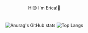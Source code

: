<div align="center"> Hi😊 I'm Erica!🥰

<!--
**Erica-Ku/Erica-Ku** is a ✨ _special_ ✨ repository because its `README.md` (this file) appears on your GitHub profile.

Here are some ideas to get you started:

- 🔭 I’m currently working on ...
- 🌱 I’m currently learning ...
- 👯 I’m looking to collaborate on ...
- 🤔 I’m looking for help with ...
- 💬 Ask me about ...
- 📫 How to reach me: ...
- 😄 Pronouns: ...
- ⚡ Fun fact: ...
-->
#
![Anurag's GitHub stats](https://github-readme-stats.vercel.app/api?username=Erica-Ku&show_icons=true&theme=gruvbox_light)
![Top Langs](https://github-readme-stats.vercel.app/api/top-langs/?username=Erica-Ku&layout=compact&theme=gruvbox_light)</div>
